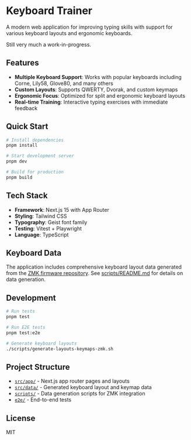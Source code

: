 # Keyboard Trainer

A modern web application for improving typing skills with support for various keyboard layouts and ergonomic keyboards.

Still very much a work-in-progress.

## Features

- **Multiple Keyboard Support**: Works with popular keyboards including Corne, Lily58, Glove80, and many others
- **Custom Layouts**: Supports QWERTY, Dvorak, and custom keymaps
- **Ergonomic Focus**: Optimized for split and ergonomic keyboard layouts
- **Real-time Training**: Interactive typing exercises with immediate feedback

## Quick Start

```bash
# Install dependencies
pnpm install

# Start development server
pnpm dev

# Build for production
pnpm build
```

## Tech Stack

- **Framework**: Next.js 15 with App Router
- **Styling**: Tailwind CSS
- **Typography**: Geist font family
- **Testing**: Vitest + Playwright
- **Language**: TypeScript

## Keyboard Data

The application includes comprehensive keyboard layout data generated from the [ZMK firmware repository](https://github.com/zmkfirmware/zmk). See [scripts/README.md](scripts/README.md) for details on data generation.

## Development

```bash
# Run tests
pnpm test

# Run E2E tests
pnpm test:e2e

# Generate keyboard layouts
./scripts/generate-layouts-keymaps-zmk.sh
```

## Project Structure

- [`src/app/`](src/app/) - Next.js app router pages and layouts
- [`src/data/`](src/data/) - Generated keyboard layout and keymap data
- [`scripts/`](scripts/) - Data generation scripts for ZMK integration
- [`e2e/`](e2e/) - End-to-end tests

## License

MIT
